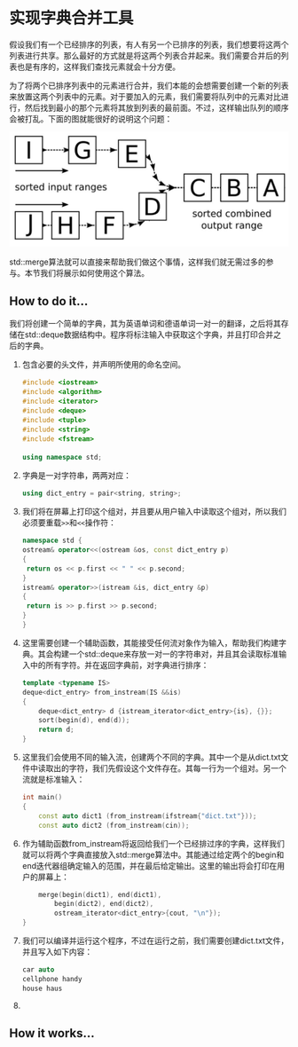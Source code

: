 # 实现字典合并工具

假设我们有一个已经排序的列表，有人有另一个已排序的列表，我们想要将这两个列表进行共享。那么最好的方式就是将这两个列表合并起来。我们需要合并后的列表也是有序的，这样我们查找元素就会十分方便。

为了将两个已排序列表中的元素进行合并，我们本能的会想需要创建一个新的列表来放置这两个列表中的元素。对于要加入的元素，我们需要将队列中的元素对比进行，然后找到最小的那个元素将其放到列表的最前面。不过，这样输出队列的顺序会被打乱。下面的图就能很好的说明这个问题：

![](../../images/chapter5/5-10-1.png)

std::merge算法就可以直接来帮助我们做这个事情，这样我们就无需过多的参与。本节我们将展示如何使用这个算法。

## How to do it...

我们将创建一个简单的字典，其为英语单词和德语单词一对一的翻译，之后将其存储在std::deque数据结构中。程序将标注输入中获取这个字典，并且打印合并之后的字典。

1. 包含必要的头文件，并声明所使用的命名空间。

   ```c++
   #include <iostream>
   #include <algorithm>
   #include <iterator>
   #include <deque>
   #include <tuple>
   #include <string>
   #include <fstream>
   
   using namespace std; 
   ```

2. 字典是一对字符串，两两对应：

   ```c++
   using dict_entry = pair<string, string>;
   ```

3. 我们将在屏幕上打印这个组对，并且要从用户输入中读取这个组对，所以我们必须要重载`>>`和`<<`操作符：

   ```c++
   namespace std {
   ostream& operator<<(ostream &os, const dict_entry p)
   {
   	return os << p.first << " " << p.second;
   }
   istream& operator>>(istream &is, dict_entry &p)
   {
   	return is >> p.first >> p.second;
   }
   }
   ```

4. 这里需要创建一个辅助函数，其能接受任何流对象作为输入，帮助我们构建字典。其会构建一个std::deque来存放一对一的字符串对，并且其会读取标准输入中的所有字符。并在返回字典前，对字典进行排序：

   ```c++
   template <typename IS>
   deque<dict_entry> from_instream(IS &&is)
   {
       deque<dict_entry> d {istream_iterator<dict_entry>{is}, {}};
       sort(begin(d), end(d));
       return d;
   }
   ```

5. 这里我们会使用不同的输入流，创建两个不同的字典。其中一个是从dict.txt文件中读取出的字符，我们先假设这个文件存在。其每一行为一个组对。另一个流就是标准输入：

   ```c++
   int main()
   {
       const auto dict1 (from_instream(ifstream{"dict.txt"}));
       const auto dict2 (from_instream(cin));
   ```

6. 作为辅助函数from_instream将返回给我们一个已经排过序的字典，这样我们就可以将两个字典直接放入std::merge算法中。其能通过给定两个的begin和end迭代器组确定输入的范围，并在最后给定输出。这里的输出将会打印在用户的屏幕上：

   ```c++
       merge(begin(dict1), end(dict1),
           begin(dict2), end(dict2),
           ostream_iterator<dict_entry>{cout, "\n"});
   }
   ```

7. 我们可以编译并运行这个程序，不过在运行之前，我们需要创建dict.txt文件，并且写入如下内容：

   ```c++
   car auto
   cellphone handy
   house haus
   ```

8. 

## How it works...



